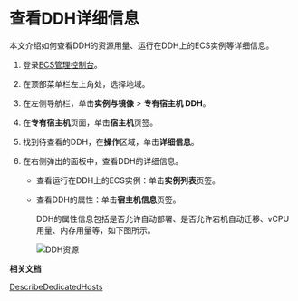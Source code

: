 # 查看DDH详细信息

本文介绍如何查看DDH的资源用量、运行在DDH上的ECS实例等详细信息。

1.  登录[ECS管理控制台](https://ecs.console.aliyun.com)。

2.  在顶部菜单栏左上角处，选择地域。

3.  在左侧导航栏，单击**实例与镜像** \> **专有宿主机 DDH**。

4.  在**专有宿主机**页面，单击**宿主机**页签。

5.  找到待查看的DDH，在**操作**区域，单击**详细信息**。

6.  在右侧弹出的面板中，查看DDH的详细信息。

    -   查看运行在DDH上的ECS实例：单击**实例列表**页签。
    -   查看DDH的属性：单击**宿主机信息**页签。

        DDH的属性信息包括是否允许自动部署、是否允许宕机自动迁移、vCPU用量、内存用量等，如下图所示。

        ![DDH资源](https://static-aliyun-doc.oss-accelerate.aliyuncs.com/assets/img/zh-CN/5453018061/p54198.png)


**相关文档**  


[DescribeDedicatedHosts](/cn.zh-CN/API参考/专有宿主机/DescribeDedicatedHosts.md)

